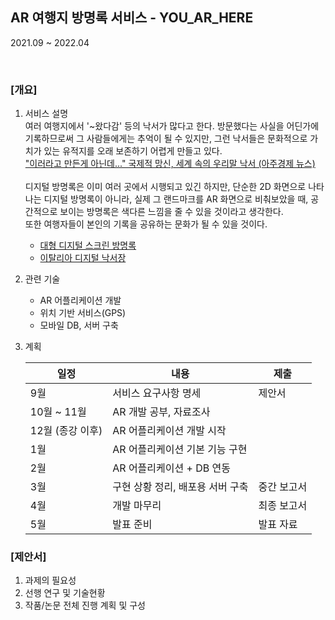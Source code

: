 ## AR 여행지 방명록 서비스 - YOU_AR_HERE
2021.09 ~ 2022.04

<br>   

### [개요]
1. 서비스 설명    
  여러 여행지에서 '~왔다감' 등의 낙서가 많다고 한다. 방문했다는 사실을 어딘가에 기록하므로써 그 사람들에게는 추억이 될 수 있지만, 
  그런 낙서들은 문화적으로 가치가 있는 유적지를 오래 보존하기 어렵게 만들고 있다.   
  ["이러라고 만든게 아닌데..." 국제적 망신, 세계 속의 우리말 낙서 (아주경제 뉴스)](https://www.ajunews.com/view/20201008161015697)   <br></br>
  디지털 방명록은 이미 여러 곳에서 시행되고 있긴 하지만, 단순한 2D 화면으로 나타나는 디지털 방명록이 아니라, 실제 그 랜드마크를 AR 화면으로 비춰보았을 때, 공간적으로 보이는 방명록은 색다른 느낌을 줄 수 있을 것이라고 생각한다.  
  또한 여행자들이 본인의 기록을 공유하는 문화가 될 수 있을 것이다.
    - [대형 디지털 스크린 방명록](http://m.joongdo.co.kr/view.php?key=20170115000016308)
    - [이탈리아 디지털 낙서장](https://m.khan.co.kr/world/world-general/article/201603172210245/amp)  


2. 관련 기술  
    - AR 어플리케이션 개발 
    - 위치 기반 서비스(GPS)
    - 모바일 DB, 서버 구축


3. 계획   

    |  일정  |  내용  |  제출  | 
    | ------ | ----- | ------ |
    | 9월 | 서비스 요구사항 명세  | 제안서  |
    | 10월 ~ 11월 | AR 개발 공부, 자료조사  |  |
    | 12월 (종강 이후) | AR 어플리케이션 개발 시작  |  |
    | 1월 | AR 어플리케이션 기본 기능 구현  | |
    | 2월 | AR 어플리케이션 + DB 연동 | |
    | 3월 | 구현 상황 정리, 배포용 서버 구축  | 중간 보고서 |
    | 4월 | 개발 마무리| 최종 보고서 |
    | 5월 | 발표 준비 | 발표 자료|
  

### [제안서]
1. 과제의 필요성
2. 선행 연구 및 기술현황
3. 작품/논문 전체 진행 계획 및 구성
